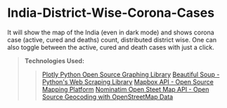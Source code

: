 # India-District-Wise-Corona-Cases
It will show the map of the India (even in dark mode) and shows corona case (active, cured and deaths) count, distributed district wise. One can also toggle between the active, cured and death cases with just a click.

> **Technologies Used:**
>> [Plotly Python Open Source Graphing Library](https://plotly.com/python/)
>> [Beautiful Soup - Python's Web Scraping Library](https://www.crummy.com/software/BeautifulSoup/)
>> [Mapbox API - Open Source Mapping Platform](https://docs.mapbox.com/api/maps/)
>> [Nominatim Open Steet Map API - Open Source Geocoding with OpenStreetMap Data](https://nominatim.org/release-docs/develop/api/Overview/)
